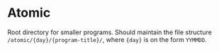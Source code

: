 # Atomic

Root directory for smaller programs. Should maintain the file structure `/atomic/{day}/{program-title}/`, where `{day}` is on the form `YYMMDD`.
